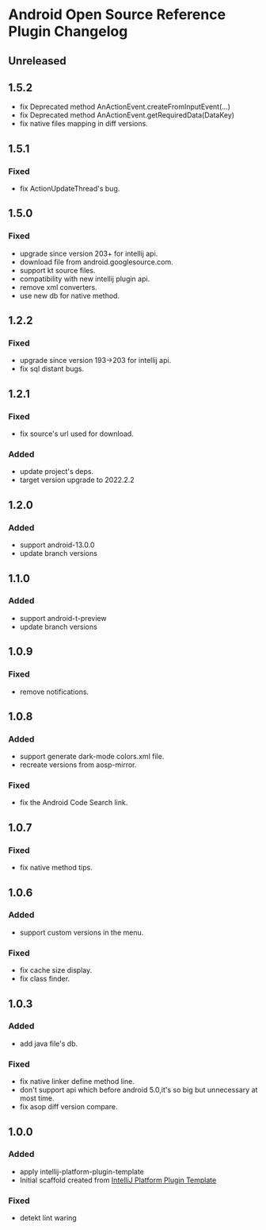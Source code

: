 # Android Open Source Reference Plugin Changelog

## Unreleased

## 1.5.2

- fix Deprecated method AnActionEvent.createFromInputEvent(...)
- fix Deprecated method AnActionEvent.getRequiredData(DataKey)
- fix native files mapping in diff versions.

## 1.5.1

### Fixed

- fix ActionUpdateThread's bug.

## 1.5.0

### Fixed

- upgrade since version 203+ for intellij api.
- download file from android.googlesource.com.
- support kt source files.
- compatibility with new intellij plugin api.
- remove xml converters.
- use new db for native method.

## 1.2.2

### Fixed

- upgrade since version 193->203 for intellij api.
- fix sql distant bugs.

## 1.2.1

### Fixed

- fix source's url used for download.

### Added

- update project's deps.
- target version upgrade to 2022.2.2

## 1.2.0

### Added

- support android-13.0.0
- update branch versions

## 1.1.0

### Added

- support android-t-preview
- update branch versions

## 1.0.9

### Fixed

- remove notifications.

## 1.0.8

### Added

- support generate dark-mode colors.xml file.
- recreate versions from aosp-mirror.

### Fixed

- fix the Android Code Search link.

## 1.0.7

### Fixed

- fix native method tips.

## 1.0.6

### Added

- support custom versions in the menu.

### Fixed

- fix cache size display.
- fix class finder.

## 1.0.3

### Added

- add java file's db.

### Fixed

- fix native linker define method line.
- don't support api which before android 5.0,it's so big but unnecessary at most time.
- fix asop diff version compare.

## 1.0.0

### Added

- apply intellij-platform-plugin-template
- Initial scaffold created
  from [IntelliJ Platform Plugin Template](https://github.com/JetBrains/intellij-platform-plugin-template)

### Fixed

- detekt lint waring
